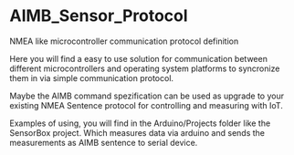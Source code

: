 # AIMB_Sensor_Protocol
NMEA like microcontroller communication protocol definition

Here you will find a easy to use solution for communication between different microcontrollers and operating system platforms 
to syncronize them in via simple communication protocol. 

Maybe the AIMB command spezification can be used as upgrade to your existing NMEA Sentence protocol for controlling and measuring 
with IoT.

Examples of using, you will find in the Arduino/Projects folder like the SensorBox project. Which measures data via arduino and sends 
the measurements as AIMB sentence to serial device.
